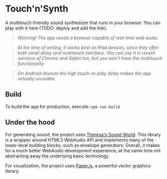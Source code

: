 # Touch'n'Synth
A multitouch-friendly sound synthesizer that runs in your browser. You can play with it here (TODO: deploy and add the link).

> *Warning! The app needs a browser capable of real-time web audio.*

> *At the time of writing, it works best on iPad devices, since they offer both small delay and multitouch interface.*
> *You can use it in recent versions of Chrome and Safari too, but you won't have the multitouch functionality.*

> *On Android devices the high touch-to-play delay makes the app virtually unusable.*

## Build

To build the app for production, execute:
`npm run build`

## Under the hood

For generating sound, the project uses [Theresa's Sound World](http://theresassoundworld.com/). This library is a wrapper around HTML5 WebAudio API and implements many of the lower-level building blocks, such as envelope generators. Overall, it makes for a much better WebAudio development experience, at the same time not abstracting away the underlying basic technology.

For visualization, the project uses [Paper.js](http://paperjs.org/), a powerful vector graphics library.